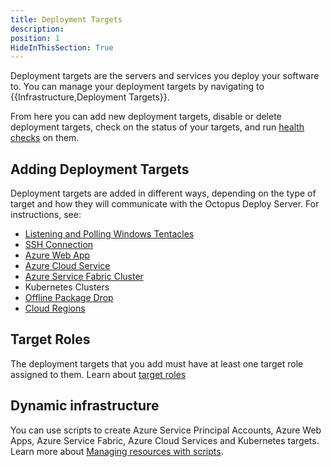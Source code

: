 ```yaml
---
title: Deployment Targets
description:
position: 1
HideInThisSection: True
---
```


Deployment targets are the servers and services you deploy your software to. You can manage your deployment targets by navigating to {{Infrastructure,Deployment Targets}}.

From here you can add new deployment targets, disable or delete deployment targets, check on the status of your targets, and run [health checks](/docs/infrastructure/machine-policies.md#health-checks) on them.

## Adding Deployment Targets

Deployment targets are added in different ways, depending on the type of target and how they will communicate with the Octopus Deploy Server. For instructions, see:

- [Listening and Polling Windows Tentacles](/docs/deployment-targets/infrastructure/windows-targets/index.md)
- [SSH Connection](/docs/deployment-targets/infrastructure/ssh-targets/index.md)
- [Azure Web App](/docs/deployment-targets/infrastructure/azure/web-app-targets/index.md)
- [Azure Cloud Service](/docs/deployment-targets/infrastructure/azure/cloud-service-targets/index.md)
- [Azure Service Fabric Cluster](/docs/deployment-targets/infrastructure/azure/service-fabric-cluster-targets/index.md)
- Kubernetes Clusters
- [Offline Package Drop](/docs/deployment-targets/infrastructure/offline-package-drop.md)
- [Cloud Regions](/docs/deployment-targets/infrastructure/cloud-regions.md)

## Target Roles

The deployment targets that you add must have at least one target role assigned to them. Learn about [target roles](/docs/infrastructure/Deployment-targets/target-roles/index.md)

## Dynamic infrastructure

You can use scripts to create Azure Service Principal Accounts, Azure Web Apps, Azure Service Fabric, Azure Cloud Services and Kubernetes targets. Learn more about [Managing resources with scripts](/docs/infrastructure/deployment-targets/dynamic-iInfrastructure/index.md).
